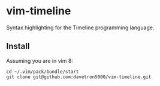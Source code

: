 # vim-timeline

Syntax highlighting for the Timeline programming language.

## Install

Assuming you are in vim 8:

```
cd ~/.vim/pack/bundle/start
git clone git@github.com:davetron5000/vim-timeline.git
```
